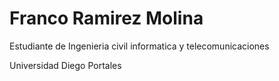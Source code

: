# Franco Ramirez Molina

Estudiante de Ingenieria civil informatica y telecomunicaciones

Universidad Diego Portales
